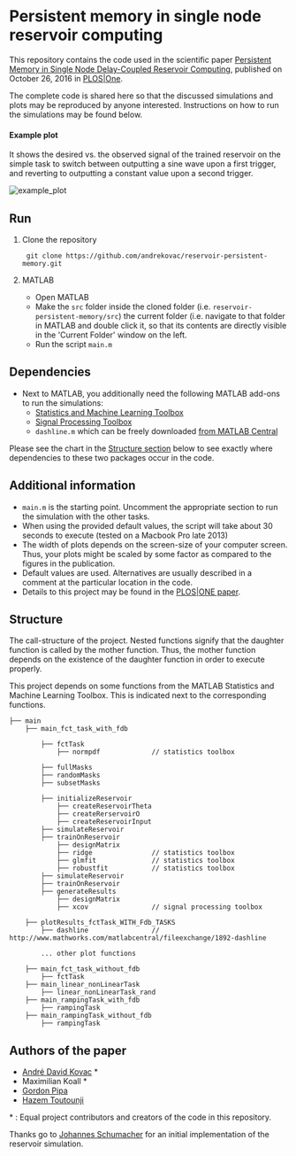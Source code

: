 # Persistent memory in single node reservoir computing

This repository contains the code used in the scientific paper [Persistent Memory in Single Node Delay-Coupled Reservoir Computing](http://journals.plos.org/plosone/article?id=10.1371/journal.pone.0165170), published on October 26, 2016 in [PLOS|One](http://dx.doi.org/10.1371/journal.pone.0165170).

The complete code is shared here so that the discussed simulations and plots may be reproduced by anyone interested. Instructions on how to run the simulations may be found below.

#### Example plot

It shows the desired vs. the observed signal of the trained reservoir on the simple task to switch between outputting a sine wave upon a first trigger, and reverting to outputting a constant value upon a second trigger.

![example_plot](https://cloud.githubusercontent.com/assets/1945462/15800954/2173aa22-2a87-11e6-9263-98f009ed4818.jpg)

## Run

1. Clone the repository

		git clone https://github.com/andrekovac/reservoir-persistent-memory.git

2. MATLAB
	* Open MATLAB
	* Make the `src` folder inside the cloned folder (i.e. `reservoir-persistent-memory/src`) the current folder (i.e. navigate to that folder in MATLAB and double click it, so that its contents are directly visible in the 'Current Folder' window on the left.
	* Run the script `main.m` 

## Dependencies

* Next to MATLAB, you additionally need the following MATLAB add-ons to run the simulations: 
	* [Statistics and Machine Learning Toolbox](http://uk.mathworks.com/products/statistics/)
	* [Signal Processing Toolbox](http://uk.mathworks.com/products/signal/)
	* `dashline.m` which can be freely downloaded [from MATLAB Central](http://www.mathworks.com/matlabcentral/fileexchange/1892-dashline)
	
Please see the chart in the [Structure section](#structure) below to see exactly where dependencies to these two packages occur in the code.

## Additional information

* `main.m` is the starting point. Uncomment the appropriate section to run the simulation with the other tasks.
* When using the provided default values, the script will take about 30 seconds to execute (tested on a Macbook Pro late 2013)
* The width of plots depends on the screen-size of your computer screen. Thus, your plots might be scaled by some factor as compared to the figures in the publication.
* Default values are used. Alternatives are usually described in a comment at the particular location in the code.
* Details to this project may be found in the [PLOS|ONE paper](http://dx.doi.org/10.1371/journal.pone.0165170).

## Structure

The call-structure of the project. Nested functions signify that the daughter function is called by the mother function. Thus, the mother function depends on the existence of the daughter function in order to execute properly.

This project depends on some functions from the MATLAB Statistics and Machine Learning Toolbox. This is indicated next to the corresponding functions. 

	├── main
		├── main_fct_task_with_fdb
			
			├── fctTask
				├── normpdf 			// statistics toolbox
		
			├── fullMasks
			├── randomMasks
			├── subsetMasks
			
			├── initializeReservoir	
				├── createReservoirTheta
				├── createRerservoirO
				├── createReservoirInput
			├── simulateReservoir
			├── trainOnReservoir
				├── designMatrix
				├── ridge				// statistics toolbox
				├── glmfit				// statistics toolbox
				├── robustfit			// statistics toolbox
			├── simulateReservoir
			├── trainOnReservoir
			├── generateResults
				├── designMatrix
				├── xcov 				// signal processing toolbox
				
		├── plotResults_fctTask_WITH_Fdb_TASKS
			├── dashline 				// http://www.mathworks.com/matlabcentral/fileexchange/1892-dashline
			
			... other plot functions
		
		├── main_fct_task_without_fdb
			├── fctTask
		├── main_linear_nonLinearTask
			├── linear_nonLinearTask_rand
		├── main_rampingTask_with_fdb
			├── rampingTask
		├── main_rampingTask_without_fdb
			├── rampingTask


## Authors of the paper

* [André David Kovac](https://twitter.com/andrekovac) *
* Maximilian Koall *
* [Gordon Pipa](https://twitter.com/PipaGordon)
* [Hazem Toutounji](https://twitter.com/HazemToutounji)

\* : Equal project contributors and creators of the code in this repository.

Thanks go to [Johannes Schumacher](http://loop.frontiersin.org/people/18276/overview) for an initial implementation of the reservoir simulation.
